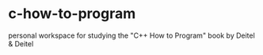 # c-how-to-program
personal workspace for studying the "C++ How to Program" book by Deitel &amp; Deitel
